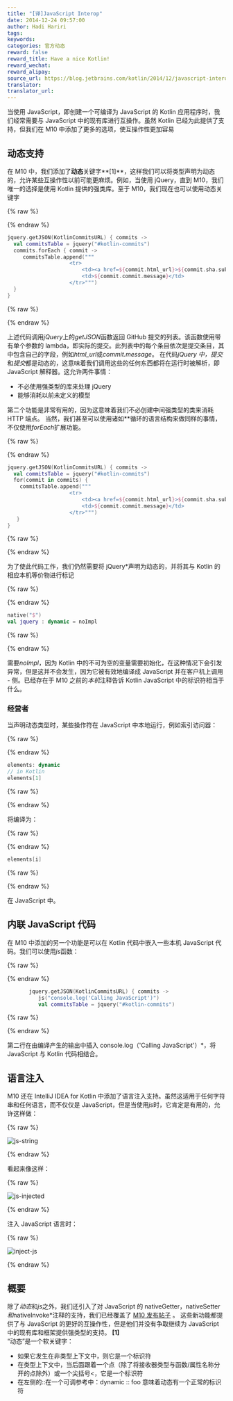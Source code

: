 ```yaml
---
title: "[译]JavaScript Interop"
date: 2014-12-24 09:57:00
author: Hadi Hariri
tags:
keywords:
categories: 官方动态
reward: false
reward_title: Have a nice Kotlin!
reward_wechat:
reward_alipay:
source_url: https://blog.jetbrains.com/kotlin/2014/12/javascript-interop/
translator:
translator_url:
---
```


当使用 JavaScript，即创建一个可编译为 JavaScript 的 Kotlin 应用程序时，我们经常需要与 JavaScript 中的现有库进行互操作。虽然 Kotlin 已经为此提供了支持，但我们在 M10 中添加了更多的选项，使互操作性更加容易
<span id =“more-1766”> </span>
## 动态支持

在 M10 中，我们添加了**动态**关键字**[1]**，这样我们可以将类型声明为动态的，允许某些互操作性以前可能更麻烦。例如，当使用 jQuery，直到 M10，我们唯一的选择是使用 Kotlin 提供的强类库。至于 M10，我们现在也可以使用动态关键字

{% raw %}
<p></p>
{% endraw %}

```kotlin
jquery.getJSON(KotlinCommitsURL) { commits ->
  val commitsTable = jquery("#kotlin-commits")
  commits.forEach { commit ->
     commitsTable.append("""
                    <tr>
                        <td><a href=${commit.html_url}>${commit.sha.substring(0, 6)}</a></td>
                        <td>${commit.commit.message}</td>
                    </tr>""")
  }
}
```

{% raw %}
<p></p>
{% endraw %}

上述代码调用*jQuery*上的*getJSON*函数返回 GitHub 提交的列表。该函数使用带有单个参数的 lambda，即实际的提交。此列表中的每个条目依次是提交条目，其中包含自己的字段，例如*html_url*或*commit.message*。
在代码*jQuery 中，提交*和*提交*都是动态的，这意味着我们调用这些的任何东西都将在运行时被解析，即 JavaScript 解释器。这允许两件事情：

* 不必使用强类型的库来处理 jQuery
* 能够消耗以前未定义的模型

第二个功能是非常有用的，因为这意味着我们不必创建中间强类型的类来消耗 HTTP 端点。
当然，我们甚至可以使用诸如**循环的语言结构来做同样的事情，不仅使用*forEach*扩展功能。

{% raw %}
<p></p>
{% endraw %}

```kotlin
jquery.getJSON(KotlinCommitsURL) { commits ->
  val commitsTable = jquery("#kotlin-commits")
  for(commit in commits) {
    commitsTable.append("""
                    <tr>
                        <td><a href=${commit.html_url}>${commit.sha.substring(0, 6)}</a></td>
                        <td>${commit.commit.message}</td>
                    </tr>""")
   }
}
```

{% raw %}
<p></p>
{% endraw %}

为了使此代码工作，我们仍然需要将 jQuery*声明为动态的，并将其与 Kotlin 的相应本机等价物进行标记

{% raw %}
<p></p>
{% endraw %}

```kotlin
native("$")
val jquery : dynamic = noImpl
```

{% raw %}
<p></p>
{% endraw %}

需要*noImpl*，因为 Kotlin 中的不可为空的变量需要初始化，在这种情况下会引发异常，但是这并不会发生，因为它被有效地编译成 JavaScript 并在客户机上调用 - 侧。已经存在于 M10 之前的*本机*注释告诉 Kotlin JavaScript 中的标识符相当于什么。
### 经营者

当声明动态类型时，某些操作符在 JavaScript 中本地运行，例如索引访问器：

{% raw %}
<p></p>
{% endraw %}

```kotlin
elements: dynamic
// in Kotlin
elements[1]
```

{% raw %}
<p></p>
{% endraw %}

将编译为：

{% raw %}
<p></p>
{% endraw %}

```kotlin
elements[i]
```

{% raw %}
<p></p>
{% endraw %}

在 JavaScript 中。
## 内联 JavaScript 代码

在 M10 中添加的另一个功能是可以在 Kotlin 代码中嵌入一些本机 JavaScript 代码。我们可以使用*js*函数：

{% raw %}
<p></p>
{% endraw %}

```kotlin
       jquery.getJSON(KotlinCommitsURL) { commits ->
          js("console.log('Calling JavaScript')")  
          val commitsTable = jquery("#kotlin-commits")
```

{% raw %}
<p></p>
{% endraw %}

第二行在由编译产生的输出中插入</u> console.log（'Calling JavaScript'）*，将 JavaScript 与 Kotlin 代码相结合。
## 语言注入

M10 还在 IntelliJ IDEA for Kotlin 中添加了语言注入支持。虽然这适用于任何字符串和任何语言，而不仅仅是 JavaScript，但是当使用*js*时，它肯定是有用的，允许这样做：

{% raw %}
<p><img alt="js-string" class="aligncenter size-full wp-image-1776" data-recalc-dims="1" src="https://i0.wp.com/blog.jetbrains.com/kotlin/files/2014/12/js-string.png?resize=363%2C44&amp;ssl=1"/></p>
{% endraw %}

看起来像这样：

{% raw %}
<p><img alt="js-injected" class="aligncenter size-full wp-image-1775" data-recalc-dims="1" src="https://i0.wp.com/blog.jetbrains.com/kotlin/files/2014/12/js-injected.png?resize=379%2C48&amp;ssl=1"/></p>
{% endraw %}

注入 JavaScript 语言时：

{% raw %}
<p><img alt="inject-js" class="aligncenter size-full wp-image-1774" data-recalc-dims="1" src="https://i1.wp.com/blog.jetbrains.com/kotlin/files/2014/12/inject-js.png?resize=465%2C102&amp;ssl=1"/></p>
{% endraw %}

## 概要

除了*动态*和*js*之外，我们还引入了对 JavaScript 的 nativeGetter，nativeSetter*和*nativeInvoke*注释的支持，我们已经覆盖了 [M10 发布帖子](http://blog.jetbrains.com/kotlin/2014/12/m10-is-out/) 。
这些新功能都提供了与 JavaScript 的更好的互操作性，但是他们并没有争取继续为 JavaScript 中的现有库和框架提供强类型的支持。
**[1]** <br/>
“动态”是一个软关键字：

* 如果它发生在非类型上下文中，则它是一个标识符
* 在类型上下文中，当后面跟着一个点（除了将接收器类型与函数/属性名称分开的点除外）或一个尖括号<，它是一个标识符
* 在左侧的::在一个可调参考中：dynamic :: foo 意味着动态有一个正常的标识符

